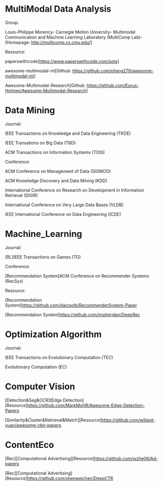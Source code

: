 # MultiModal Data Analysis

Group:

Louis-Philippe Morency-
Carnegie Mellon University-
Multimodal Communication and Machine Learning Laboratory (MultiComp Lab)-
[Homepage: http://multicomp.cs.cmu.edu/]

Resource:

paperswithcode[https://www.paperswithcode.com/sota]

awesome-multimodal-ml[Github: https://github.com/pliang279/awesome-multimodal-ml]

Awesome-Multimodal-Research[Github: https://github.com/Eurus-Holmes/Awesome-Multimodal-Research]

# Data Mining

Journal:

IEEE Transactions on Knowledge and Data Engineering (TKDE)

IEEE Transations on Big Data (TBD)

ACM Transactions on Information Systems (TOIS)

Conference:

ACM Conference on Management of Data (SIGMOD)

ACM Knowledge Discovery and Data Mining (KDD)

International Conference on Research on Development in Information Retrieval (SIGIR)

International Conference on Very Large Data Bases (VLDB)

IEEE International Conference on Data Engineering (ICDE)

# Machine_Learning

Journal:

[RL]IEEE Transactions on Games (TG)

Conference:

[Recommendation System]ACM Conference on Recommender Systems (RecSys)

Resource:

[Recommendation System]https://github.com/daicoolb/RecommenderSystem-Paper

[Recommendation System]https://github.com/imsheridan/DeepRec

# Optimization Algorithm

Journal:

IEEE Transactions on Evolutionary Computation (TEC)

Evolutionary Computation (EC)

# Computer Vision

[Detection&Seg&OCR][Edge Detection][Resource]https://github.com/MarkMoHR/Awesome-Edge-Detection-Papers

[Similarity&Cluster&Retrieval&Match][Resource]https://github.com/willard-yuan/awesome-cbir-papers

# ContentEco

[Rec][Computational Advertising][Resource]https://github.com/wzhe06/Ad-papers

[Rec][Computational Advertising][Resource]https://github.com/shenweichen/DeepCTR